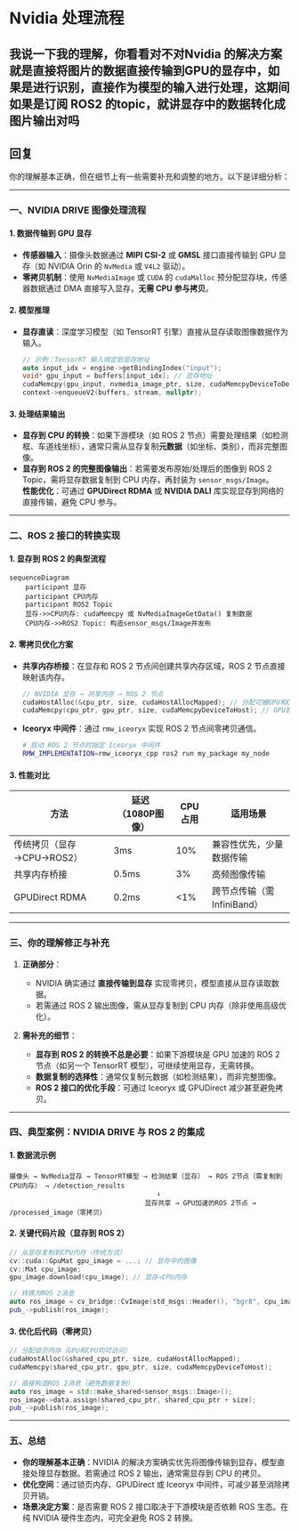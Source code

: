 # Nvidia 处理流程

## 我说一下我的理解，你看看对不对Nvidia 的解决方案就是直接将图片的数据直接传输到GPU的显存中，如果是进行识别，直接作为模型的输入进行处理，这期间如果是订阅 ROS2 的topic，就讲显存中的数据转化成图片输出对吗

## 回复

你的理解基本正确，但在细节上有一些需要补充和调整的地方。以下是详细分析：

---

### **一、NVIDIA DRIVE 图像处理流程**

#### **1. 数据传输到 GPU 显存**

- **传感器输入**：摄像头数据通过 **MIPI CSI-2** 或 **GMSL** 接口直接传输到 GPU 显存（如 NVIDIA Orin 的 `NvMedia` 或 `V4L2` 驱动）。
- **零拷贝机制**：使用 `NvMediaImage` 或 `CUDA` 的 `cudaMalloc` 预分配显存块，传感器数据通过 DMA 直接写入显存，**无需 CPU 参与拷贝**。

#### **2. 模型推理**

- **显存直读**：深度学习模型（如 TensorRT 引擎）直接从显存读取图像数据作为输入。

  ```cpp
  // 示例：TensorRT 输入绑定到显存地址
  auto input_idx = engine->getBindingIndex("input");
  void* gpu_input = buffers[input_idx]; // 显存地址
  cudaMemcpy(gpu_input, nvmedia_image_ptr, size, cudaMemcpyDeviceToDevice); // 显存间拷贝（如需）
  context->enqueueV2(buffers, stream, nullptr);
  ```

#### **3. 处理结果输出**

- **显存到 CPU 的转换**：如果下游模块（如 ROS 2 节点）需要处理结果（如检测框、车道线坐标），通常只需从显存复制**元数据**（如坐标、类别），而非完整图像。
- **显存到 ROS 2 的完整图像输出**：若需要发布原始/处理后的图像到 ROS 2 Topic，需将显存数据复制到 CPU 内存，再封装为 `sensor_msgs/Image`。  
  **性能优化**：可通过 **GPUDirect RDMA** 或 **NVIDIA DALI** 库实现显存到网络的直接传输，避免 CPU 参与。

---

### **二、ROS 2 接口的转换实现**

#### **1. 显存到 ROS 2 的典型流程**

```mermaid
sequenceDiagram
    participant 显存
    participant CPU内存
    participant ROS2 Topic
    显存->>CPU内存: cudaMemcpy 或 NvMediaImageGetData() 复制数据
    CPU内存->>ROS2 Topic: 构造sensor_msgs/Image并发布
```

#### **2. 零拷贝优化方案**

- **共享内存桥接**：在显存和 ROS 2 节点间创建共享内存区域，ROS 2 节点直接映射该内存。

  ```cpp
  // NVIDIA 显存 → 共享内存 → ROS 2 节点
  cudaHostAlloc(&cpu_ptr, size, cudaHostAllocMapped); // 分配可被GPU和CPU访问的内存
  cudaMemcpy(cpu_ptr, gpu_ptr, size, cudaMemcpyDeviceToHost); // GPU到CPU的零拷贝（锁页内存）
  ```

- **Iceoryx 中间件**：通过 `rmw_iceoryx` 实现 ROS 2 节点间零拷贝通信。

  ```bash
  # 启动 ROS 2 节点时指定 Iceoryx 中间件
  RMW_IMPLEMENTATION=rmw_iceoryx_cpp ros2 run my_package my_node
  ```

#### **3. 性能对比**

| **方法**               | **延迟（1080P图像）** | **CPU 占用** | **适用场景**               |
|------------------------|----------------------|-------------|---------------------------|
| 传统拷贝（显存→CPU→ROS2） | 3ms                 | 10%         | 兼容性优先，少量数据传输     |
| 共享内存桥接            | 0.5ms               | 3%          | 高频图像传输               |
| GPUDirect RDMA         | 0.2ms               | <1%         | 跨节点传输（需InfiniBand）  |

---

### **三、你的理解修正与补充**

1. **正确部分**：
   - NVIDIA 确实通过 **直接传输到显存** 实现零拷贝，模型直接从显存读取数据。
   - 若需通过 ROS 2 输出图像，需从显存复制到 CPU 内存（除非使用高级优化）。

2. **需补充的细节**：
   - **显存到 ROS 2 的转换不总是必要**：如果下游模块是 GPU 加速的 ROS 2 节点（如另一个 TensorRT 模型），可继续使用显存，无需转换。
   - **数据复制的选择性**：通常仅复制元数据（如检测结果），而非完整图像。
   - **ROS 2 接口的优化手段**：可通过 Iceoryx 或 GPUDirect 减少甚至避免拷贝。

---

### **四、典型案例：NVIDIA DRIVE 与 ROS 2 的集成**

#### **1. 数据流示例**

```plaintext
摄像头 → NvMedia显存 → TensorRT模型 → 检测结果（显存） → ROS 2节点（需复制到CPU内存） → /detection_results
                                     ↓
                                  显存共享 → GPU加速的ROS 2节点 → /processed_image（零拷贝）
```

#### **2. 关键代码片段（显存到 ROS 2）**

```cpp
// 从显存复制到CPU内存（传统方式）
cv::cuda::GpuMat gpu_image = ...; // 显存中的图像
cv::Mat cpu_image;
gpu_image.download(cpu_image); // 显存→CPU内存

// 转换为ROS 2消息
auto ros_image = cv_bridge::CvImage(std_msgs::Header(), "bgr8", cpu_image).toImageMsg();
pub_->publish(ros_image);
```

#### **3. 优化后代码（零拷贝）**

```cpp
// 分配锁页内存（GPU和CPU均可访问）
cudaHostAlloc(&shared_cpu_ptr, size, cudaHostAllocMapped);
cudaMemcpy(shared_cpu_ptr, gpu_ptr, size, cudaMemcpyDeviceToHost);

// 直接构造ROS 2消息（避免数据复制）
auto ros_image = std::make_shared<sensor_msgs::Image>();
ros_image->data.assign(shared_cpu_ptr, shared_cpu_ptr + size);
pub_->publish(ros_image);
```

---

### **五、总结**

- **你的理解基本正确**：NVIDIA 的解决方案确实优先将图像传输到显存，模型直接处理显存数据。若需通过 ROS 2 输出，通常需显存到 CPU 的拷贝。
- **优化空间**：通过锁页内存、GPUDirect 或 Iceoryx 中间件，可减少甚至消除拷贝开销。
- **场景决定方案**：是否需要 ROS 2 接口取决于下游模块是否依赖 ROS 生态。在纯 NVIDIA 硬件生态内，可完全避免 ROS 2 转换。
